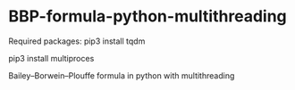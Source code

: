 # BBP-formula-python-multithreading
Required packages:
pip3 install tqdm

pip3 install multiproces

Bailey–Borwein–Plouffe formula in python with multithreading
